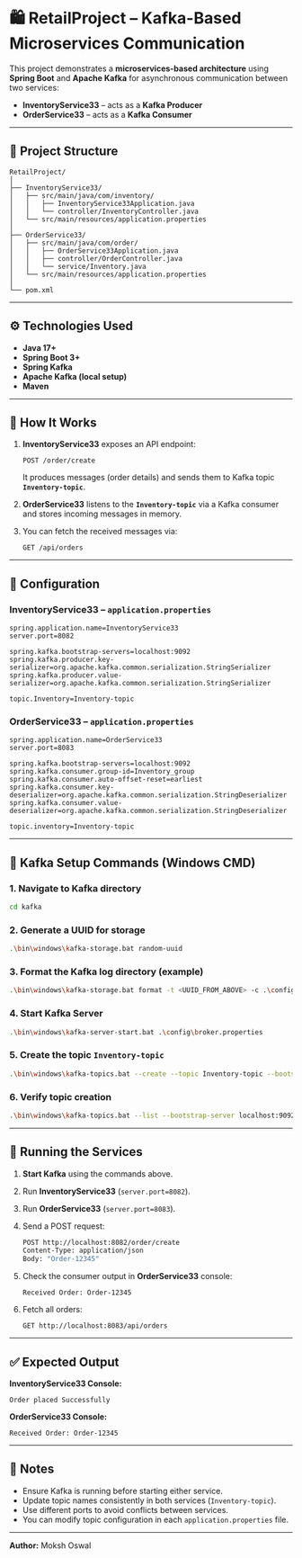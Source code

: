 # 🛍️ RetailProject – Kafka-Based Microservices Communication

This project demonstrates a **microservices-based architecture** using **Spring Boot** and **Apache Kafka** for asynchronous communication between two services:

* **InventoryService33** – acts as a **Kafka Producer**
* **OrderService33** – acts as a **Kafka Consumer**

---

## 📁 Project Structure

```
RetailProject/
│
├── InventoryService33/
│   ├── src/main/java/com/inventory/
│   │   ├── InventoryService33Application.java
│   │   └── controller/InventoryController.java
│   └── src/main/resources/application.properties
│
├── OrderService33/
│   ├── src/main/java/com/order/
│   │   ├── OrderService33Application.java
│   │   ├── controller/OrderController.java
│   │   └── service/Inventory.java
│   └── src/main/resources/application.properties
│
└── pom.xml
```

---

## ⚙️ Technologies Used

* **Java 17+**
* **Spring Boot 3+**
* **Spring Kafka**
* **Apache Kafka (local setup)**
* **Maven**

---

## 🚀 How It Works

1. **InventoryService33** exposes an API endpoint:

   ```
   POST /order/create
   ```

   It produces messages (order details) and sends them to Kafka topic **`Inventory-topic`**.

2. **OrderService33** listens to the **`Inventory-topic`** via a Kafka consumer and stores incoming messages in memory.

3. You can fetch the received messages via:

   ```
   GET /api/orders
   ```

---

## 🧩 Configuration

### **InventoryService33 – `application.properties`**

```properties
spring.application.name=InventoryService33
server.port=8082

spring.kafka.bootstrap-servers=localhost:9092
spring.kafka.producer.key-serializer=org.apache.kafka.common.serialization.StringSerializer
spring.kafka.producer.value-serializer=org.apache.kafka.common.serialization.StringSerializer

topic.Inventory=Inventory-topic
```

### **OrderService33 – `application.properties`**

```properties
spring.application.name=OrderService33
server.port=8083

spring.kafka.bootstrap-servers=localhost:9092
spring.kafka.consumer.group-id=Inventory_group
spring.kafka.consumer.auto-offset-reset=earliest
spring.kafka.consumer.key-deserializer=org.apache.kafka.common.serialization.StringDeserializer
spring.kafka.consumer.value-deserializer=org.apache.kafka.common.serialization.StringDeserializer

topic.inventory=Inventory-topic
```

---

## 🧠 Kafka Setup Commands (Windows CMD)

### 1. Navigate to Kafka directory

```bash
cd kafka
```

### 2. Generate a UUID for storage

```bash
.\bin\windows\kafka-storage.bat random-uuid
```

### 3. Format the Kafka log directory (example)

```bash
.\bin\windows\kafka-storage.bat format -t <UUID_FROM_ABOVE> -c .\config\kraft\broker.properties
```

### 4. Start Kafka Server

```bash
.\bin\windows\kafka-server-start.bat .\config\broker.properties
```

### 5. Create the topic `Inventory-topic`

```bash
.\bin\windows\kafka-topics.bat --create --topic Inventory-topic --bootstrap-server localhost:9092
```

### 6. Verify topic creation

```bash
.\bin\windows\kafka-topics.bat --list --bootstrap-server localhost:9092
```

---

## 🧪 Running the Services

1. **Start Kafka** using the commands above.
2. Run **InventoryService33** (`server.port=8082`).
3. Run **OrderService33** (`server.port=8083`).
4. Send a POST request:

   ```bash
   POST http://localhost:8082/order/create
   Content-Type: application/json
   Body: "Order-12345"
   ```
5. Check the consumer output in **OrderService33** console:

   ```
   Received Order: Order-12345
   ```
6. Fetch all orders:

   ```
   GET http://localhost:8083/api/orders
   ```

---

## ✅ Expected Output

**InventoryService33 Console:**

```
Order placed Successfully
```

**OrderService33 Console:**

```
Received Order: Order-12345
```

---

## 🧾 Notes

* Ensure Kafka is running before starting either service.
* Update topic names consistently in both services (`Inventory-topic`).
* Use different ports to avoid conflicts between services.
* You can modify topic configuration in each `application.properties` file.

---

**Author:** Moksh Oswal

